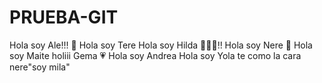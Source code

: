 # PRUEBA-GIT

Hola soy Ale!!! 💜
Hola soy Tere
Hola soy Hilda 🙋🏻‍♀️!!
Hola soy Nere 🐣
Hola soy Maite
holiii Gema 💗
Hola soy Andrea 
Hola soy Yola
te como la cara nere"soy mila"
